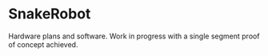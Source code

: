 # SnakeRobot
Hardware plans and software. Work in progress with a single segment proof of concept achieved. 
